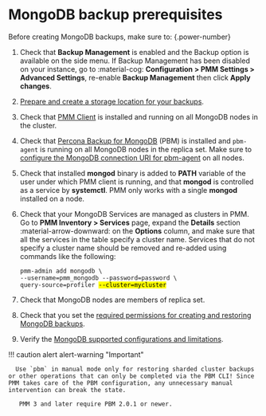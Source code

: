 # MongoDB backup prerequisites

Before creating MongoDB backups, make sure to:
{.power-number}

1. Check that **Backup Management** is enabled and the <i class="uil uil-history"></i> Backup option is available on the side menu. If Backup Management has been disabled on your instance, go to :material-cog: **Configuration > PMM Settings > Advanced Settings**, re-enable **Backup Management**  then click **Apply changes**.
2. [Prepare and create a storage location for your backups](../prepare_storage_location.md).
3. Check that [PMM Client](../../install-pmm/install-pmm-client/index.md) is installed and running on all MongoDB nodes in the cluster.
4. Check that [Percona Backup for MongoDB](https://docs.percona.com/percona-backup-mongodb/index.html) (PBM) is installed and `pbm-agent` is running on all MongoDB nodes in the replica set. Make sure to [configure the MongoDB connection URI for pbm-agent](https://docs.percona.com/percona-backup-mongodb/install/initial-setup.html#set-the-mongodb-connection-uri-for-pbm-agent) on all nodes.
5. Check that installed **mongod** binary is added to **PATH** variable of the user under which PMM client is running, and that **mongod** is controlled as a service by **systemctl**. PMM only works with a single **mongod** installed on a node.
6. Check that your MongoDB Services are managed as clusters in PMM. Go to **PMM Inventory > Services** page, expand the **Details** section :material-arrow-downward: on the **Options** column, and make sure that all the services in the table specify a cluster name.
Services that do not specify a cluster name should be removed and re-added using commands like the following:
   <pre><code>pmm-admin add mongodb \
   --username=pmm_mongodb --password=password \
   query-source=profiler <mark>--cluster=mycluster</mark></code></pre>

7. Check that MongoDB nodes are members of replica set.
8. Check that you set the [required permissions for creating and restoring MongoDB backups](../../install-pmm/install-pmm-client/connect-database/mongodb.md#create-user-and-assign-created-role).
9. Verify the [MongoDB supported configurations and limitations](mongodb_limitations.md).

!!! caution alert alert-warning "Important"

      Use `pbm` in manual mode only for restoring sharded cluster backups or other operations that can only be completed via the PBM CLI! Since PMM takes care of the PBM configuration, any unnecessary manual intervention can break the state.

       PMM 3 and later require PBM 2.0.1 or newer.